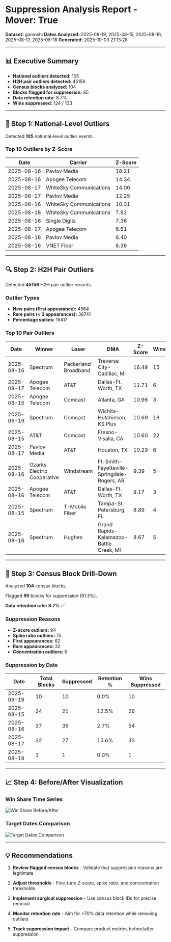 # Suppression Analysis Report - Mover: True

**Dataset:** gamoshi
**Dates Analyzed:** 2025-06-19, 2025-08-15, 2025-08-16, 2025-08-17, 2025-08-18
**Generated:** 2025-10-03 21:13:28

---

## 📊 Executive Summary

- **National outliers detected:** 105
- **H2H pair outliers detected:** 45156
- **Census blocks analyzed:** 104
- **Blocks flagged for suppression:** 95
- **Data retention rate:** 8.7%
- **Wins suppressed:** 124 / 133

---

## 🚨 Step 1: National-Level Outliers

Detected **105** national-level outlier events.

### Top 10 Outliers by Z-Score

| Date | Carrier | Z-Score |
|------|---------|---------|
| 2025-08-16 | Pavlov Media | 18.21 |
| 2025-08-16 | Apogee Telecom | 14.34 |
| 2025-08-17 | WhiteSky Communications | 14.00 |
| 2025-08-17 | Pavlov Media | 12.25 |
| 2025-08-16 | WhiteSky Communications | 10.31 |
| 2025-08-18 | WhiteSky Communications | 7.92 |
| 2025-08-16 | Single Digits | 7.36 |
| 2025-08-17 | Apogee Telecom | 6.51 |
| 2025-08-18 | Pavlov Media | 6.40 |
| 2025-08-16 | VNET Fiber | 6.36 |

---

## 🔍 Step 2: H2H Pair Outliers

Detected **45156** H2H pair outlier records.

### Outlier Types

- **New pairs (first appearance):** 4964
- **Rare pairs (< 3 appearances):** 38741
- **Percentage spikes:** 15417

### Top 10 Pair Outliers

| Date | Winner | Loser | DMA | Z-Score | Wins |
|------|--------|-------|-----|---------|------|
| 2025-08-16 | Spectrum | Packerland Broadband | Traverse City-Cadillac, MI | 16.49 | 15 |
| 2025-08-17 | Apogee Telecom | AT&T | Dallas-Ft. Worth, TX | 11.71 | 6 |
| 2025-08-15 | Apogee Telecom | Comcast | Atlanta, GA | 10.96 | 3 |
| 2025-06-19 | Spectrum | Comcast | Wichita-Hutchinson, KS Plus | 10.69 | 18 |
| 2025-08-15 | AT&T | Comcast | Fresno-Visalia, CA | 10.60 | 22 |
| 2025-08-17 | Pavlov Media | AT&T | Houston, TX | 10.29 | 6 |
| 2025-08-16 | Ozarks Electric Cooperative | Windstream | Ft. Smith-Fayetteville-Springdale-Rogers, AR | 9.39 | 5 |
| 2025-08-16 | Apogee Telecom | AT&T | Dallas-Ft. Worth, TX | 9.17 | 3 |
| 2025-08-15 | Spectrum | T-Mobile Fiber | Tampa-St. Petersburg, FL | 8.89 | 4 |
| 2025-08-16 | Spectrum | Hughes | Grand Rapids-Kalamazoo-Battle Creek, MI | 8.67 | 5 |

---

## 🎯 Step 3: Census Block Drill-Down

Analyzed **104** census blocks.

Flagged **95** blocks for suppression (91.3%).

**Data retention rate: 8.7%** ✅

### Suppression Reasons

- **Z-score outliers:** 94
- **Spike ratio outliers:** 75
- **First appearances:** 62
- **Rare appearances:** 32
- **Concentration outliers:** 6

### Suppression by Date

| Date | Total Blocks | Suppressed | Retention % | Wins Suppressed |
|------|--------------|------------|-------------|-----------------|
| 2025-06-19 | 10 | 10 | 0.0% | 10 |
| 2025-08-15 | 24 | 21 | 12.5% | 26 |
| 2025-08-16 | 37 | 36 | 2.7% | 54 |
| 2025-08-17 | 32 | 27 | 15.6% | 33 |
| 2025-08-18 | 1 | 1 | 0.0% | 1 |

---

## 📈 Step 4: Before/After Visualization


### Win Share Time Series

![Win Share Before/After](graphs/win_share_before_after_mover_True.png)


### Target Dates Comparison

![Target Dates Comparison](graphs/target_dates_comparison_mover_True.png)


---

## 💡 Recommendations

1. **Review flagged census blocks** - Validate that suppression reasons are legitimate

2. **Adjust thresholds** - Fine-tune Z-score, spike ratio, and concentration thresholds

3. **Implement surgical suppression** - Use census block IDs for precise removal

4. **Monitor retention rate** - Aim for >70% data retention while removing outliers

5. **Track suppression impact** - Compare product metrics before/after suppression
